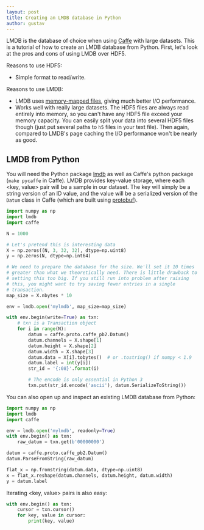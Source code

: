 ```yaml
---
layout: post
title: Creating an LMDB database in Python
author: gustav
---
```

LMDB is the database of choice when using [Caffe](http://caffe.berkeleyvision.org/) with large datasets. This is a tutorial of how to create an LMDB database from Python. First, let's look at the pros and cons of using LMDB over HDF5.

Reasons to use HDF5:

* Simple format to read/write.

Reasons to use LMDB:

* LMDB uses [memory-mapped files](http://en.wikipedia.org/wiki/Memory-mapped_file), giving much better I/O performance.
* Works well with really large datasets. The HDF5 files are always read entirely into memory, so you can't have any HDF5 file exceed your memory capacity. You can easily split your data into several HDF5 files though (just put several paths to `h5` files in your text file). Then again, compared to LMDB's page caching the I/O performance won't be nearly as good.

## LMDB from Python

You will need the Python package [lmdb](https://lmdb.readthedocs.org/en/release/) as well as Caffe's python package (`make pycaffe` in Caffe). LMDB provides key-value storage, where each \<key, value\> pair will be a sample in our dataset. The key will simply be a string version of an ID value, and the value will be a serialized version of the `Datum` class in Caffe (which are built using [protobuf](https://github.com/google/protobuf)).

```python
import numpy as np
import lmdb
import caffe

N = 1000

# Let's pretend this is interesting data
X = np.zeros((N, 3, 32, 32), dtype=np.uint8)
y = np.zeros(N, dtype=np.int64)

# We need to prepare the database for the size. We'll set it 10 times
# greater than what we theoretically need. There is little drawback to
# setting this too big. If you still run into problem after raising
# this, you might want to try saving fewer entries in a single
# transaction.
map_size = X.nbytes * 10

env = lmdb.open('mylmdb', map_size=map_size)

with env.begin(write=True) as txn:
    # txn is a Transaction object
    for i in range(N):
        datum = caffe.proto.caffe_pb2.Datum()
        datum.channels = X.shape[1]
        datum.height = X.shape[2]
        datum.width = X.shape[3]
        datum.data = X[i].tobytes()  # or .tostring() if numpy < 1.9
        datum.label = int(y[i])
        str_id = '{:08}'.format(i)

        # The encode is only essential in Python 3
        txn.put(str_id.encode('ascii'), datum.SerializeToString())
```

You can also open up and inspect an existing LMDB database from Python:

```python
import numpy as np
import lmdb
import caffe

env = lmdb.open('mylmdb', readonly=True)
with env.begin() as txn:
    raw_datum = txn.get(b'00000000')

datum = caffe.proto.caffe_pb2.Datum()
datum.ParseFromString(raw_datum)

flat_x = np.fromstring(datum.data, dtype=np.uint8)
x = flat_x.reshape(datum.channels, datum.height, datum.width)
y = datum.label
```

Iterating \<key, value\> pairs is also easy:

```python
with env.begin() as txn:
    cursor = txn.cursor()
    for key, value in cursor:
        print(key, value)
```

